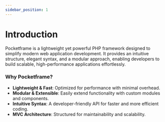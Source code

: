 ```yaml
---
sidebar_position: 1
---
```


# Introduction

Pocketframe is a lightweight yet powerful PHP framework designed to simplify modern web application development. It provides an intuitive structure, elegant syntax, and a modular approach, enabling developers to build scalable, high-performance applications effortlessly.

### Why Pocketframe?

- **Lightweight & Fast**: Optimized for performance with minimal overhead.
- **Modular & Extensible**: Easily extend functionality with custom modules and components.
- **Intuitive Syntax**: A developer-friendly API for faster and more efficient coding.
- **MVC Architecture**: Structured for maintainability and scalability.
